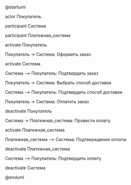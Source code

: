 @startuml

actor Покупатель

participant Система

participant Платежная_система

activate Покупатель

Покупатель -> Система: Оформить заказ

activate Система

Система --> Покупатель: Подтвердить заказ

Покупатель -> Система: Выбрать способ доставки

Система --> Покупатель: Подтвердить способ доставки

Покупатель -> Система: Оплатить заказ

deactivate Покупатель

Система -> Платежная_система: Провести оплату

activate Платежная_система

Платежная_система --> Система: Подтверждение оплаты

deactivate Платежная_система

Система --> Покупатель: Подтвердить оплату

deactivate Система

@enduml

